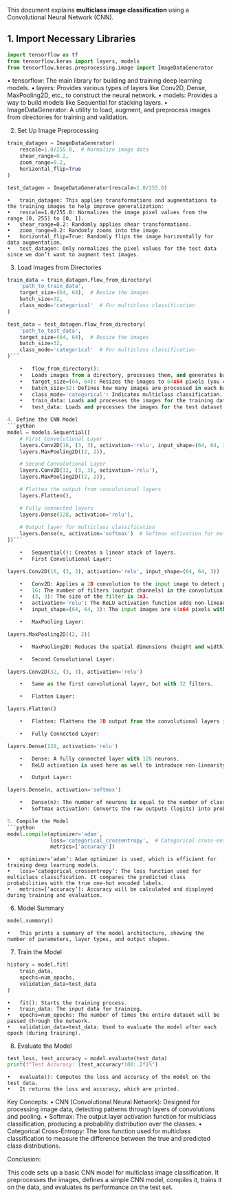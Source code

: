 This document explains **multiclass image classification** using a Convolutional Neural Network (CNN).

## 1. Import Necessary Libraries
```python
import tensorflow as tf
from tensorflow.keras import layers, models
from tensorflow.keras.preprocessing.image import ImageDataGenerator
```
•	tensorflow: The main library for building and training deep learning models.
•	layers: Provides various types of layers like Conv2D, Dense, MaxPooling2D, etc., to construct the neural network.
•	models: Provides a way to build models like Sequential for stacking layers.
•	ImageDataGenerator: A utility to load, augment, and preprocess images from directories for training and validation.

2. Set Up Image Preprocessing
```python
train_datagen = ImageDataGenerator(
    rescale=1.0/255.0,  # Normalize image data
    shear_range=0.2,
    zoom_range=0.2,
    horizontal_flip=True
)

test_datagen = ImageDataGenerator(rescale=1.0/255.0)
```
	•	train_datagen: This applies transformations and augmentations to the training images to help improve generalization:
	•	rescale=1.0/255.0: Normalizes the image pixel values from the range [0, 255] to [0, 1].
	•	shear_range=0.2: Randomly applies shear transformations.
	•	zoom_range=0.2: Randomly zooms into the image.
	•	horizontal_flip=True: Randomly flips the image horizontally for data augmentation.
	•	test_datagen: Only normalizes the pixel values for the test data since we don’t want to augment test images.

3. Load Images from Directories
```python
train_data = train_datagen.flow_from_directory(
    'path_to_train_data',
    target_size=(64, 64),  # Resize the images
    batch_size=32,
    class_mode='categorical'  # For multiclass classification
)

test_data = test_datagen.flow_from_directory(
    'path_to_test_data',
    target_size=(64, 64),  # Resize the images
    batch_size=32,
    class_mode='categorical'  # For multiclass classification
)```

	•	flow_from_directory():
	•	Loads images from a directory, processes them, and generates batches of images and labels.
	•	target_size=(64, 64): Resizes the images to 64x64 pixels (you can adjust this based on your data).
	•	batch_size=32: Defines how many images are processed in each batch during training.
	•	class_mode='categorical': Indicates multiclass classification. The labels will be one-hot encoded.
	•	train_data: Loads and processes the images for the training dataset.
	•	test_data: Loads and processes the images for the test dataset.

4. Define the CNN Model
```python
model = models.Sequential([
    # First Convolutional Layer
    layers.Conv2D(16, (3, 3), activation='relu', input_shape=(64, 64, 3)),
    layers.MaxPooling2D((2, 2)),

    # Second Convolutional Layer
    layers.Conv2D(32, (3, 3), activation='relu'),
    layers.MaxPooling2D((2, 2)),

    # Flatten the output from convolutional layers
    layers.Flatten(),

    # Fully connected layers
    layers.Dense(128, activation='relu'),
    
    # Output layer for multiclass classification
    layers.Dense(n, activation='softmax')  # Softmax activation for multiclass classification
])```

	•	Sequential(): Creates a linear stack of layers.
	•	First Convolutional Layer:

layers.Conv2D(16, (3, 3), activation='relu', input_shape=(64, 64, 3))

	•	Conv2D: Applies a 2D convolution to the input image to detect patterns like edges or textures.
	•	16: The number of filters (output channels) in the convolution.
	•	(3, 3): The size of the filter is 3x3.
	•	activation='relu': The ReLU activation function adds non-linearity.
	•	input_shape=(64, 64, 3): The input images are 64x64 pixels with 3 color channels (RGB).

	•	MaxPooling Layer:

layers.MaxPooling2D((2, 2))

	•	MaxPooling2D: Reduces the spatial dimensions (height and width) by taking the maximum value in each 2x2 region.

	•	Second Convolutional Layer:

layers.Conv2D(32, (3, 3), activation='relu')

	•	Same as the first convolutional layer, but with 32 filters.

	•	Flatten Layer:

layers.Flatten()

	•	Flatten: Flattens the 2D output from the convolutional layers into a 1D vector, which is necessary for passing it into the fully connected (dense) layer.

	•	Fully Connected Layer:

layers.Dense(128, activation='relu')

	•	Dense: A fully connected layer with 128 neurons.
	•	ReLU activation is used here as well to introduce non-linearity.

	•	Output Layer:

layers.Dense(n, activation='softmax')

	•	Dense(n): The number of neurons is equal to the number of classes (n).
	•	Softmax activation: Converts the raw outputs (logits) into probabilities for each class.

5. Compile the Model
```python
model.compile(optimizer='adam',
              loss='categorical_crossentropy',  # Categorical cross-entropy for multiclass
              metrics=['accuracy'])
```
	•	optimizer=‘adam’: Adam optimizer is used, which is efficient for training deep learning models.
	•	loss=‘categorical_crossentropy’: The loss function used for multiclass classification. It compares the predicted class probabilities with the true one-hot encoded labels.
	•	metrics=[‘accuracy’]: Accuracy will be calculated and displayed during training and evaluation.

6. Model Summary
```python
model.summary()
```
	•	This prints a summary of the model architecture, showing the number of parameters, layer types, and output shapes.

7. Train the Model
```python
history = model.fit(
    train_data,
    epochs=num_epochs,
    validation_data=test_data
)
```
	•	fit(): Starts the training process.
	•	train_data: The input data for training.
	•	epochs=num_epochs: The number of times the entire dataset will be passed through the network.
	•	validation_data=test_data: Used to evaluate the model after each epoch (during training).

8. Evaluate the Model
```python
test_loss, test_accuracy = model.evaluate(test_data)
print(f"Test Accuracy: {test_accuracy*100:.2f}%")
```
	•	evaluate(): Computes the loss and accuracy of the model on the test data.
	•	It returns the loss and accuracy, which are printed.

Key Concepts:
	•	CNN (Convolutional Neural Network): Designed for processing image data, detecting patterns through layers of convolutions and pooling.
	•	Softmax: The output layer activation function for multiclass classification, producing a probability distribution over the classes.
	•	Categorical Cross-Entropy: The loss function used for multiclass classification to measure the difference between the true and predicted class distributions.

Conclusion:

This code sets up a basic CNN model for multiclass image classification. It preprocesses the images, defines a simple CNN model, compiles it, trains it on the data, and evaluates its performance on the test set.